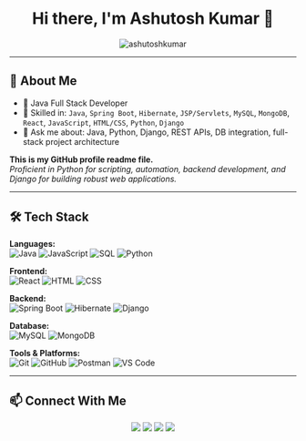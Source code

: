 <h1 align="center">Hi there, I'm Ashutosh Kumar 👋</h1>
<p align="center">
  <img src="https://komarev.com/ghpvc/?username=ashutoshkumar&label=Profile%20Views&color=0e75b6&style=flat" alt="ashutoshkumar" />
</p>

---

## 💼 About Me
- 🎯 Java Full Stack Developer
- 🔧 Skilled in: `Java`, `Spring Boot`, `Hibernate`, `JSP/Servlets`, `MySQL`, `MongoDB`, `React`, `JavaScript`, `HTML/CSS`, `Python`, `Django`
- 💬 Ask me about: Java, Python, Django, REST APIs, DB integration, full-stack project architecture

**This is my GitHub profile readme file.**  
*Proficient in Python for scripting, automation, backend development, and Django for building robust web applications.*

---

## 🛠️ Tech Stack

**Languages:**  
![Java](https://img.shields.io/badge/Java-ED8B00?style=flat-square&logo=java&logoColor=white)
![JavaScript](https://img.shields.io/badge/JavaScript-F7DF1E?style=flat-square&logo=javascript&logoColor=black)
![SQL](https://img.shields.io/badge/SQL-4479A1?style=flat-square&logo=postgresql&logoColor=white)
![Python](https://img.shields.io/badge/python-3670A0?style=flat-square&logo=python&logoColor=ffdd54)

**Frontend:**  
![React](https://img.shields.io/badge/React-20232A?style=flat-square&logo=react&logoColor=61DAFB)
![HTML](https://img.shields.io/badge/HTML5-E34F26?style=flat-square&logo=html5&logoColor=white)
![CSS](https://img.shields.io/badge/CSS3-1572B6?style=flat-square&logo=css3&logoColor=white)

**Backend:**  
![Spring Boot](https://img.shields.io/badge/Spring_Boot-6DB33F?style=flat-square&logo=spring-boot&logoColor=white)
![Hibernate](https://img.shields.io/badge/Hibernate-59666C?style=flat-square&logo=hibernate&logoColor=white)
![Django](https://img.shields.io/badge/Django-092E20?style=flat-square&logo=django&logoColor=white)

**Database:**  
![MySQL](https://img.shields.io/badge/MySQL-005C84?style=flat-square&logo=mysql&logoColor=white)
![MongoDB](https://img.shields.io/badge/MongoDB-4EA94B?style=flat-square&logo=mongodb&logoColor=white)

**Tools & Platforms:**  
![Git](https://img.shields.io/badge/Git-F05032?style=flat-square&logo=git&logoColor=white)
![GitHub](https://img.shields.io/badge/GitHub-181717?style=flat-square&logo=github&logoColor=white)
![Postman](https://img.shields.io/badge/Postman-FF6C37?style=flat-square&logo=postman&logoColor=white)
![VS Code](https://img.shields.io/badge/VS_Code-007ACC?style=flat-square&logo=visual-studio-code&logoColor=white)

---

## 📫 Connect With Me
<p align="center">
  <a href="mailto:ashutoshbiotech2020@gmail.com"><img src="https://img.shields.io/badge/Email-D14836?style=for-the-badge&logo=gmail&logoColor=white"/></a>
  <a href="https://linkedin.com/in/ashutoshbiotech"><img src="https://img.shields.io/badge/LinkedIn-0A66C2?style=for-the-badge&logo=linkedin&logoColor=white"/></a>
  <a href="https://github.com/Ashutosh-biotech"><img src="https://img.shields.io/badge/GitHub-181717?style=for-the-badge&logo=github&logoColor=white"/></a>
  <a href="https://ashutosh-kr-portfolio.netlify.app/"><img src="https://img.shields.io/badge/Portfolio-0E75B6?style=for-the-badge&logo=about-dot-me&logoColor=white"/></a>
</p>

